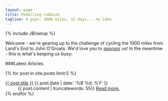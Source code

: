 ```yaml
---
layout: page
title: Pedalling rubbish
tagline: 4 guys, 1000 miles, 12 days... no idea
---
```

{% include JB/setup %}

Welcome - we're gearing up to the challenge of cycling the 1000 miles from Land's End to John O'Groats.
We'd love you to [sponsor](http://lejo.gs/sponsor) us! In the meantime - this is what's keeping us busy:

###Latest Articles

{% for post in site.posts limit:5 %}
                    <dt>
                        <hgroup>
                            <a class="title" href="{{ post.url }}">{{ post.title }}</a>
                            <time class="date" datetime="{{ post.date | date_to_string }}" pubdate="pubdate">{{ post.date | date: '%B %d, %Y' }}</time>
                        </hgroup>
                    </dt>
                              <dd>
                    {{ post.content | truncatewords: 55}} <a href="{{post.url}}" class="more-link">Read more.</a>
                              </dd>
{% endfor %}

